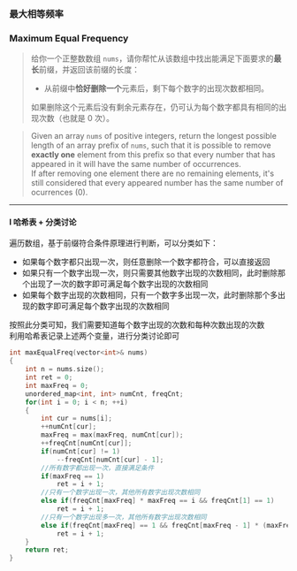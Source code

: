### 最大相等频率
### Maximum Equal Frequency

> 给你一个正整数数组 `nums`，请你帮忙从该数组中找出能满足下面要求的**最长**前缀，并返回该前缀的长度：  
> - 从前缀中**恰好删除一个**元素后，剩下每个数字的出现次数都相同。  
> 
> 如果删除这个元素后没有剩余元素存在，仍可认为每个数字都具有相同的出现次数（也就是 0 次）。  

> Given an array `nums` of positive integers, return the longest possible length of an array prefix of `nums`, such that it is possible to remove **exactly one** element from this prefix so that every number that has appeared in it will have the same number of occurrences.  
> If after removing one element there are no remaining elements, it's still considered that every appeared number has the same number of ocurrences (0).  

----------

#### I 哈希表 + 分类讨论

遍历数组，基于前缀符合条件原理进行判断，可以分类如下：  
- 如果每个数字都只出现一次，则任意删除一个数字都符合，可以直接返回  
- 如果只有一个数字出现一次，则只需要其他数字出现的次数相同，此时删除那个出现了一次的数字即可满足每个数字出现的次数相同  
- 如果每个数字出现的次数相同，只有一个数字多出现一次，此时删除那个多出现的数字即可满足每个数字出现的次数相同  

按照此分类可知，我们需要知道每个数字出现的次数和每种次数出现的次数  
利用哈希表记录上述两个变量，进行分类讨论即可  

```cpp
int maxEqualFreq(vector<int>& nums) 
{
    int n = nums.size();
    int ret = 0;
    int maxFreq = 0;
    unordered_map<int, int> numCnt, freqCnt;
    for(int i = 0; i < n; ++i)
    {
        int cur = nums[i];
        ++numCnt[cur];
        maxFreq = max(maxFreq, numCnt[cur]);
        ++freqCnt[numCnt[cur]];
        if(numCnt[cur] != 1)
            --freqCnt[numCnt[cur] - 1];
        //所有数字都出现一次，直接满足条件
        if(maxFreq == 1)
            ret = i + 1;
        //只有一个数字出现一次，其他所有数字出现次数相同
        else if(freqCnt[maxFreq] * maxFreq == i && freqCnt[1] == 1)
            ret = i + 1;
        //只有一个数字出现多一次，其他所有数字出现次数相同
        else if(freqCnt[maxFreq] == 1 && freqCnt[maxFreq - 1] * (maxFreq - 1) + maxFreq == i + 1)
            ret = i + 1;
    }
    return ret;
}
```
